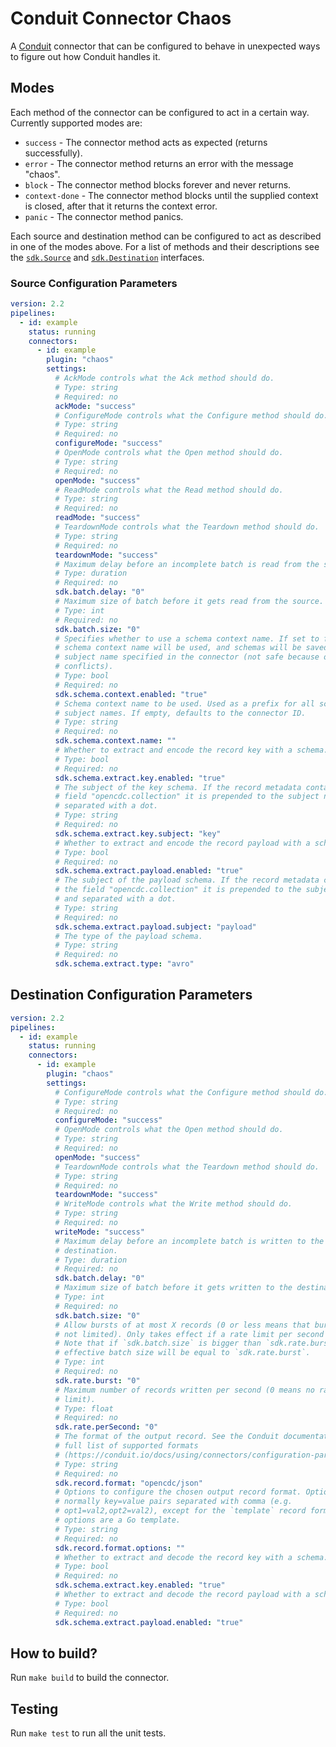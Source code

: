 # Conduit Connector Chaos

<!-- readmegen:description -->
A [Conduit](https://conduit.io) connector that can be configured to behave in
unexpected ways to figure out how Conduit handles it.

## Modes

Each method of the connector can be configured to act in a certain way.
Currently supported modes are:

- `success` - The connector method acts as expected (returns successfully).
- `error` - The connector method returns an error with the message "chaos".
- `block` - The connector method blocks forever and never returns.
- `context-done` - The connector method blocks until the supplied context is
  closed, after that it returns the context error.
- `panic` - The connector method panics.

Each source and destination method can be configured to act as described in one
of the modes above. For a list of methods and their descriptions see the [
`sdk.Source`](https://pkg.go.dev/github.com/conduitio/conduit-connector-sdk#Source)
and [
`sdk.Destination`](https://pkg.go.dev/github.com/conduitio/conduit-connector-sdk#Destination)
interfaces.<!-- /readmegen:description -->

### Source Configuration Parameters

<!-- readmegen:source.parameters.yaml -->
```yaml
version: 2.2
pipelines:
  - id: example
    status: running
    connectors:
      - id: example
        plugin: "chaos"
        settings:
          # AckMode controls what the Ack method should do.
          # Type: string
          # Required: no
          ackMode: "success"
          # ConfigureMode controls what the Configure method should do.
          # Type: string
          # Required: no
          configureMode: "success"
          # OpenMode controls what the Open method should do.
          # Type: string
          # Required: no
          openMode: "success"
          # ReadMode controls what the Read method should do.
          # Type: string
          # Required: no
          readMode: "success"
          # TeardownMode controls what the Teardown method should do.
          # Type: string
          # Required: no
          teardownMode: "success"
          # Maximum delay before an incomplete batch is read from the source.
          # Type: duration
          # Required: no
          sdk.batch.delay: "0"
          # Maximum size of batch before it gets read from the source.
          # Type: int
          # Required: no
          sdk.batch.size: "0"
          # Specifies whether to use a schema context name. If set to false, no
          # schema context name will be used, and schemas will be saved with the
          # subject name specified in the connector (not safe because of name
          # conflicts).
          # Type: bool
          # Required: no
          sdk.schema.context.enabled: "true"
          # Schema context name to be used. Used as a prefix for all schema
          # subject names. If empty, defaults to the connector ID.
          # Type: string
          # Required: no
          sdk.schema.context.name: ""
          # Whether to extract and encode the record key with a schema.
          # Type: bool
          # Required: no
          sdk.schema.extract.key.enabled: "true"
          # The subject of the key schema. If the record metadata contains the
          # field "opencdc.collection" it is prepended to the subject name and
          # separated with a dot.
          # Type: string
          # Required: no
          sdk.schema.extract.key.subject: "key"
          # Whether to extract and encode the record payload with a schema.
          # Type: bool
          # Required: no
          sdk.schema.extract.payload.enabled: "true"
          # The subject of the payload schema. If the record metadata contains
          # the field "opencdc.collection" it is prepended to the subject name
          # and separated with a dot.
          # Type: string
          # Required: no
          sdk.schema.extract.payload.subject: "payload"
          # The type of the payload schema.
          # Type: string
          # Required: no
          sdk.schema.extract.type: "avro"
```
<!-- /readmegen:source.parameters.yaml -->

## Destination Configuration Parameters

<!-- readmegen:destination.parameters.yaml -->
```yaml
version: 2.2
pipelines:
  - id: example
    status: running
    connectors:
      - id: example
        plugin: "chaos"
        settings:
          # ConfigureMode controls what the Configure method should do.
          # Type: string
          # Required: no
          configureMode: "success"
          # OpenMode controls what the Open method should do.
          # Type: string
          # Required: no
          openMode: "success"
          # TeardownMode controls what the Teardown method should do.
          # Type: string
          # Required: no
          teardownMode: "success"
          # WriteMode controls what the Write method should do.
          # Type: string
          # Required: no
          writeMode: "success"
          # Maximum delay before an incomplete batch is written to the
          # destination.
          # Type: duration
          # Required: no
          sdk.batch.delay: "0"
          # Maximum size of batch before it gets written to the destination.
          # Type: int
          # Required: no
          sdk.batch.size: "0"
          # Allow bursts of at most X records (0 or less means that bursts are
          # not limited). Only takes effect if a rate limit per second is set.
          # Note that if `sdk.batch.size` is bigger than `sdk.rate.burst`, the
          # effective batch size will be equal to `sdk.rate.burst`.
          # Type: int
          # Required: no
          sdk.rate.burst: "0"
          # Maximum number of records written per second (0 means no rate
          # limit).
          # Type: float
          # Required: no
          sdk.rate.perSecond: "0"
          # The format of the output record. See the Conduit documentation for a
          # full list of supported formats
          # (https://conduit.io/docs/using/connectors/configuration-parameters/output-format).
          # Type: string
          # Required: no
          sdk.record.format: "opencdc/json"
          # Options to configure the chosen output record format. Options are
          # normally key=value pairs separated with comma (e.g.
          # opt1=val2,opt2=val2), except for the `template` record format, where
          # options are a Go template.
          # Type: string
          # Required: no
          sdk.record.format.options: ""
          # Whether to extract and decode the record key with a schema.
          # Type: bool
          # Required: no
          sdk.schema.extract.key.enabled: "true"
          # Whether to extract and decode the record payload with a schema.
          # Type: bool
          # Required: no
          sdk.schema.extract.payload.enabled: "true"
```
<!-- /readmegen:destination.parameters.yaml -->

## How to build?

Run `make build` to build the connector.

## Testing

Run `make test` to run all the unit tests.
